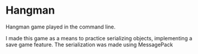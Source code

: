 # Hangman
Hangman game played in the command line.

I made this game as a means to practice serializing objects, implementing a save game feature. The serialization was made using MessagePack
